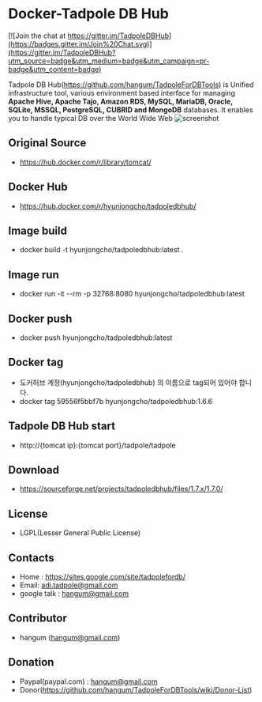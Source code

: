 Docker-Tadpole DB Hub
==
[![Join the chat at https://gitter.im/TadpoleDBHub](https://badges.gitter.im/Join%20Chat.svg)](https://gitter.im/TadpoleDBHub?utm_source=badge&utm_medium=badge&utm_campaign=pr-badge&utm_content=badge)

Tadpole DB Hub(https://github.com/hangum/TadpoleForDBTools) is Unified infrastructure tool, various environment based interface for managing <b>Apache Hive, Apache Tajo, Amazon RDS, MySQL, MariaDB, Oracle, SQLite, MSSQL, PostgreSQL, CUBRID and MongoDB</b> databases.
It enables you to handle typical DB over the World Wide Web
![screenshot](https://e99af464-a-62cb3a1a-s-sites.googlegroups.com/site/tadpolefordb/home/TadpoleDBHub_overview.png?height=309&width=400)

Original Source 
-
* https://hub.docker.com/r/library/tomcat/

Docker Hub 
- 
* https://hub.docker.com/r/hyunjongcho/tadpoledbhub/

Image build
-
* docker build -t hyunjongcho/tadpoledbhub:latest .

Image run
-
* docker run -it --rm -p 32768:8080 hyunjongcho/tadpoledbhub:latest

Docker push
-
* docker push hyunjongcho/tadpoledbhub:latest

Docker tag
- 
* 도커허브 계정(hyunjongcho/tadpoledbhub) 의 이름으로 tag되어 있어야 합니다. 
* docker tag 59556f5bbf7b hyunjongcho/tadpoledbhub:1.6.6

Tadpole DB Hub start
-
* http://{tomcat ip}:{tomcat port}/tadpole/tadpole

Download
-
* https://sourceforge.net/projects/tadpoledbhub/files/1.7.x/1.7.0/

License
-
* LGPL(Lesser General Public License)

Contacts
-
* Home : https://sites.google.com/site/tadpolefordb/
* Email: adi.tadpole@gmail.com
* google talk : hangum@gmail.com

Contributor
-
* hangum (hangum@gmail.com)

Donation
-
* Paypal(paypal.com) : hangum@gmail.com
* Donor(https://github.com/hangum/TadpoleForDBTools/wiki/Donor-List)
